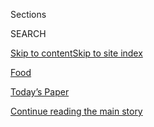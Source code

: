 <div id="app">

<div>

<div class="NYTAppHideMasthead css-zz1s19 e1suatyy0">

<div class="section css-ui9rw0 e1suatyy2">

<div class="css-11hrj97 er09x8g0">

<div class="css-6n7j50">

</div>

<span class="css-1dv1kvn">Sections</span>

<div class="css-10488qs">

<span class="css-1dv1kvn">SEARCH</span>

</div>

[Skip to content](#site-content)[Skip to site
index](#site-index)

</div>

<div id="masthead-section-label" class="css-1fnb9ct eaxe0e00">

[Food](https://www.nytimes3xbfgragh.onion/section/food)

</div>

<div class="css-10698na e1huz5gh0">

</div>

</div>

<div id="masthead-bar-one" class="section hasLinks css-15hmgas e1csuq9d3">

<div class="css-uqyvli e1csuq9d0">

</div>

<div class="css-1uqjmks e1csuq9d1">

</div>

<div class="css-9e9ivx">

[](https://myaccount.nytimes3xbfgragh.onion/auth/login?response_type=cookie&client_id=vi)

</div>

<div class="css-1bvtpon e1csuq9d2">

[Today’s Paper](https://www.nytimes3xbfgragh.onion/section/todayspaper)

</div>

</div>

</div>

</div>

<div data-aria-hidden="false">

<div id="site-content" data-role="main">

<div class="css-1ffjgkm">

</div>

<div id="top-wrapper" class="css-15p45cc eaca97t0" type="top">

<div id="top-slug" class="css-19x0jxb eaca97t1" hidden="">

Advertisement

</div>

[Continue reading the main
story](#after-top)

<div class="ad top-wrapper" style="text-align:center;height:100%;display:block;min-height:90px">

<div id="top" class="place-ad" data-position="top" data-size-key="top">

</div>

</div>

<div id="after-top">

</div>

</div>

<div id="collection-food" class="section css-15h4p1b e9abtgs0">

<div class="css-1j21atc e1svk9qx1">

<div class="css-fmiefx e1svk9qx2">

<div class="css-1hk7r2m eu54l5x0">

<div id="sponsor-wrapper" class="css-7a1pgi eaca97t0" type="sponsor" hidden="">

<div id="sponsor-slug" class="css-1l4mleb eaca97t1" hidden="">

Supported by

</div>

[Continue reading the main
story](#after-sponsor)

<div id="sponsor" class="ad sponsor-wrapper" style="text-align:left;height:100%;display:block">

</div>

<div id="after-sponsor">

</div>

</div>

</div>

</div>

<div class="css-nfcc9b e1svk9qx3">

<div class="css-vl9dhg e1svk9qx5">

<div class="css-1nrhkj6 e1svk9qx6">

# Food

<div class="follow-button-placeholder" data-collection-id="">

</div>

</div>

</div>

</div>

</div>

1.  [Wine, Beer & Cocktails](/section/food/drinks)
2.  [Restaurant
Reviews](/reviews/dining)

<div class="css-6knu33 eoqylgt0">

<div class="supplemental-header">

<div class="module-body">

<div style="max-width:100%;margin:0 auto">

<div class="css-191iepd" data-id="100000005404864" data-slug="cooking-search" style="max-width:1050px">

</div>

</div>

</div>

</div>

</div>

<div class="css-4svvz1 ekkqrpp0">

<div id="collection-highlights-container" class="section css-18l1u7x e46isfb1">

<div class="css-m1whxf ekkqrpp1">

## Highlights

1.  ![<span class="css-1nk1g0h e1oaj3zl2"><span class="css-1dv1kvn">Credit</span>Andrew
    Scrivani for The New York
    Times</span>](https://static01.graylady3jvrrxbe.onion/images/2020/09/16/dining/11Tanis1/merlin_176678607_75968857-0df2-4f2b-9f09-cc2760bfe08b-threeByTwoMediumAt2X.jpg)
    
    <div class="css-xbztij">
    
    <div class="css-1hyfx7x">
    
    [![](https://static01.graylady3jvrrxbe.onion/images/2020/09/16/dining/11Tanis1/11Tanis1-thumbStandard.jpg)](/2020/09/11/dining/harvest-dinner-menu.html)
    
    </div>
    
    ## [Let the Flavors Do the Work](/2020/09/11/dining/harvest-dinner-menu.html)
    
    Farmers’ market produce is at its peak, and David Tanis thinks you
    should simply let it shine on its own in this
    dinner.
    
    <span class="css-me3p27"></span><span class="css-1dydysp e4e4i5l3"></span><span class="css-9voj2j">By
    <span class="css-1baulvz last-byline" itemprop="name">David
    Tanis</span></span>
    
    </div>

2.  1.  ![<span class="css-1nk1g0h e1oaj3zl2"><span class="css-1dv1kvn">Credit</span>David
        Malosh for The New York Times. Food Stylist: Simon
        Andrews.</span>](https://static01.graylady3jvrrxbe.onion/images/2020/09/16/dining/11Appetite-shrimp1/merlin_176534631_40029ecf-44e9-469a-9f31-c60f7f2d48e2-threeByTwoMediumAt2X.jpg)
        
        <div class="css-1r9cexg">
        
        <div class="css-1ox3lt4">
        
        [![](https://static01.graylady3jvrrxbe.onion/images/2020/09/16/dining/11Appetite-shrimp1/merlin_176534631_40029ecf-44e9-469a-9f31-c60f7f2d48e2-thumbStandard.jpg)](/2020/09/11/dining/shrimp-scampi-recipe.html)
        
        </div>
        
        ### A Good Appetite
        
        ## [This Is the Path to Perfect Weeknight Shrimp](/2020/09/11/dining/shrimp-scampi-recipe.html)
        
        This twist on a buttery, garlicky scampi gets a sweet-tart lift
        from burst Sungold tomatoes and tangy fresh
        lime.
        
        <span class="css-me3p27"></span><span class="css-1dydysp e4e4i5l3"></span><span class="css-9voj2j">By
        <span class="css-1baulvz last-byline" itemprop="name">Melissa
        Clark</span></span>
        
        </div>
    
    2.  ![<span class="css-1nk1g0h e1oaj3zl2"><span class="css-1dv1kvn">Credit</span>September
        Dawn Bottoms/The New York
        Times</span>](https://static01.graylady3jvrrxbe.onion/images/2020/09/16/dining/10pour1/10pour1-jumbo.jpg)
        
        <div class="css-1r9cexg">
        
        <div class="css-1ox3lt4">
        
        [![](https://static01.graylady3jvrrxbe.onion/images/2020/09/16/dining/10pour1/10pour1-thumbStandard.jpg)](/2020/09/10/dining/drinks/river-cafe-wine-joseph-delissio.html)
        
        </div>
        
        ### The Pour
        
        ## [After 43 Years, the Wine Sentinel of the River Café Stands Down](/2020/09/10/dining/drinks/river-cafe-wine-joseph-delissio.html)
        
        Joseph DeLissio, “a blue-collar kid in a white-collar job,” saw
        the rise of American wine culture and put together an
        ever-changing, world-class
        list.
        
        <span class="css-me3p27"></span><span class="css-1dydysp e4e4i5l3"></span><span class="css-9voj2j">By
        <span class="css-1baulvz last-byline" itemprop="name">Eric
        Asimov</span></span>
        
        </div>
    
    3.  ![<span class="css-1nk1g0h e1oaj3zl2"><span class="css-1dv1kvn">Credit</span>Clay
        Williams</span>](https://static01.graylady3jvrrxbe.onion/images/2020/09/09/dining/09Beards-awards2/09Beards-awards2-threeByTwoMediumAt2X.jpg)
        
        <div class="css-1r9cexg">
        
        <div class="css-1ox3lt4">
        
        [![](https://static01.graylady3jvrrxbe.onion/images/2020/09/09/dining/09Beards-awards2/09Beards-awards2-thumbStandard.jpg)](/2020/09/09/dining/james-beard-awards.html)
        
        </div>
        
        ## [Beard Foundation Undercut Integrity of Its Awards, Panel Says](/2020/09/09/dining/james-beard-awards.html)
        
        The committee that administers the restaurant prizes says
        leaders compromised the process by proposing a revote, after its
        winners included no Black
        people.
        
        <span class="css-me3p27"></span><span class="css-1dydysp e4e4i5l3"></span><span class="css-9voj2j">By
        <span class="css-1baulvz last-byline" itemprop="name">Pete
        Wells</span></span>
        
        </div>

</div>

<div class="css-1xdhyk6 e46isfb0">

<div class="css-zk12ih ef6si7p0">

1.  ![<span class="css-1hhnwbi e1oaj3zl2"><span class="css-1dv1kvn">Credit</span>Andrew
    Spear for The New York
    Times</span>](https://static01.graylady3jvrrxbe.onion/images/2020/09/09/dining/08grocery15/08grocery15-videoLarge-v2.jpg)
    
    <div class="css-10wtrbd">
    
    ## [7 Ways the Pandemic Has Changed How We Shop for Food](/2020/09/08/dining/grocery-shopping-coronavirus.html)
    
    Oranges and frozen foods are being snapped up. Shelves have fewer
    choices. And customers are steering their carts in surprising new
    directions.
    
    <span class="css-me3p27"></span><span class="css-1dydysp e4e4i5l3"></span><span class="css-9voj2j">By
    <span class="css-1baulvz last-byline" itemprop="name">Kim
    Severson</span></span>
    
    </div>

2.  ![<span class="css-1hhnwbi e1oaj3zl2"><span class="css-1dv1kvn">Credit</span>Celeste
    Noche for The New York
    Times</span>](https://static01.graylady3jvrrxbe.onion/images/2020/09/16/dining/10Sadr1/10Sadr1-videoLarge-v2.jpg)
    
    <div class="css-10wtrbd">
    
    ## [A Chef’s Childhood in Iran Shaped His Cooking in the Pandemic](/2020/09/10/dining/iranian-food-foraging-hanif-sadr.html)
    
    In times of crisis, the California chef Hanif Sadr learned to forage
    and preserve food, and use it to
    heal.
    
    <span class="css-me3p27"></span><span class="css-1dydysp e4e4i5l3"></span><span class="css-9voj2j">By
    <span class="css-1baulvz last-byline" itemprop="name">Leena
    Trivedi-Grenier</span></span>
    
    </div>

3.  ![<span class="css-1hhnwbi e1oaj3zl2"><span class="css-1dv1kvn">Credit</span>Zerb
    Mellish for The New York
    Times</span>](https://static01.graylady3jvrrxbe.onion/images/2020/09/09/dining/04lucky-palace8/04lucky-palace8-videoLarge.jpg)
    
    <div class="css-10wtrbd">
    
    ## [In Louisiana, Love for a Chinese Restaurant and Its Magnetic Owner](/2020/09/04/dining/lucky-palace-bossier-city-louisiana-restaurant.html)
    
    For years, Lucky Palace has drawn fans for its intriguing wine list.
    Now, they come to help their dear friend Kuan Lim in his time of
    need.
    
    <span class="css-me3p27"></span><span class="css-1dydysp e4e4i5l3"></span><span class="css-9voj2j">By
    <span class="css-1baulvz last-byline" itemprop="name">Brett
    Anderson</span></span>
    
    </div>

4.  ### From the Pantry
    
    ![<span class="css-1hhnwbi e1oaj3zl2"><span class="css-1dv1kvn">Credit</span>Melissa
    Clark/The New York
    Times</span>](https://static01.graylady3jvrrxbe.onion/images/2020/09/09/dining/09Pantry-blog/09Pantry-blog-videoLarge.jpg)
    
    <div class="css-10wtrbd">
    
    ## [A Cheesy Toast to Dream About](/2020/09/09/dining/spinach-rarebit-recipe.html)
    
    This riff on Welsh rarebit puts that wilting spinach in the fridge
    to use in a creamy, verdant
    lunch.
    
    <span class="css-me3p27"></span><span class="css-1dydysp e4e4i5l3"></span><span class="css-9voj2j">By
    <span class="css-1baulvz last-byline" itemprop="name">Melissa
    Clark</span></span>
    
    </div>

5.  ![<span class="css-1hhnwbi e1oaj3zl2"><span class="css-1dv1kvn">Credit</span>David
    Malosh for The New York Times. Food Stylist: Simon
    Andrews.</span>](https://static01.graylady3jvrrxbe.onion/images/2020/09/04/dining/04kenji7/04kenji7-videoLarge.jpg)
    
    <div class="css-10wtrbd">
    
    ## [The Elements of Wok Hei, and How to Capture Them at Home](/2020/09/04/dining/stir-fry-recipe-wok-hei.html)
    
    The elusive smoky flavors and aromas of stir-fry can be achieved in
    your home kitchen. J. Kenji López-Alt shows you
    how.
    
    <span class="css-me3p27"></span><span class="css-1dydysp e4e4i5l3"></span><span class="css-9voj2j">By
    <span class="css-1baulvz last-byline" itemprop="name">J. Kenji
    López-Alt</span></span>
    
    </div>

</div>

</div>

<div class="css-1xdhyk6 e46isfb0">

<div class="css-zk12ih ef6si7p0">

1.  ![<span class="css-1hhnwbi e1oaj3zl2"><span class="css-1dv1kvn">Credit</span>Julia
    Gartland for The New York Times (Photography and
    Styling)</span>](https://static01.graylady3jvrrxbe.onion/images/2020/09/09/dining/09rosh-a/merlin_176253231_2d88c873-2930-4ada-8023-098308f27fa9-videoLarge.jpg)
    
    <div class="css-10wtrbd">
    
    ## [Tracing a Classic Jewish Dish Throughout the Diaspora](/2020/09/08/dining/tsimmes-recipe-rosh-hashanah.html)
    
    Tsimmes, a beef, carrot and sweet potato stew that is traditionally
    served at Rosh Hashana, slowly evolved over centuries and across
    continents.
    
    <span class="css-me3p27"></span><span class="css-1dydysp e4e4i5l3"></span><span class="css-9voj2j">By
    <span class="css-1baulvz last-byline" itemprop="name">Joan
    Nathan</span></span>
    
    </div>

2.  ### Wine School
    
    ![<span class="css-1hhnwbi e1oaj3zl2"><span class="css-1dv1kvn">Credit</span>Pepe
    Serra</span>](https://static01.graylady3jvrrxbe.onion/images/2020/09/09/dining/09Wine-School-Zinfandel/09Wine-School-Zinfandel-videoLarge-v2.jpg)
    
    <div class="css-10wtrbd">
    
    ## [Finding the Heart of Zinfandel](/2020/09/03/dining/drinks/wine-school-zinfandel.html)
    
    Debating authenticity in wine is often pointless, especially with
    New World wines. That leaves more options for producers, who are
    free to
    surprise.
    
    <span class="css-me3p27"></span><span class="css-1dydysp e4e4i5l3"></span><span class="css-9voj2j">By
    <span class="css-1baulvz last-byline" itemprop="name">Eric
    Asimov</span></span>
    
    </div>

3.  ![<span class="css-1hhnwbi e1oaj3zl2"><span class="css-1dv1kvn">Credit</span>Andrea
    Morales for The New York
    Times</span>](https://static01.graylady3jvrrxbe.onion/images/2020/09/02/dining/02southernfood2/merlin_121650458_0946d3da-279a-44c2-8b46-1a551f15816a-videoLarge.jpg)
    
    <div class="css-10wtrbd">
    
    ## [Its Leader Under Fire, a Southern Food Group Vows to Examine Racism](/2020/09/02/dining/southern-foodways-alliance-audit.html)
    
    The University of Mississippi will commission an outside audit of
    the Southern Foodways Alliance, looking into its record on
    diversity, after calls for the group’s white director to
    resign.
    
    <span class="css-me3p27"></span><span class="css-1dydysp e4e4i5l3"></span><span class="css-9voj2j">By
    <span class="css-1baulvz last-byline" itemprop="name">Kim
    Severson</span></span>
    
    </div>

4.  ### Wine School
    
    ![<span class="css-1hhnwbi e1oaj3zl2"><span class="css-1dv1kvn">Credit</span>Tony
    Cenicola/The New York
    Times</span>](https://static01.graylady3jvrrxbe.onion/images/2020/09/09/dining/09Next/09Next-videoLarge-v2.jpg)
    
    <div class="css-10wtrbd">
    
    ## [A Study in the Subtleties of Northern Rhône Terroirs](/2020/09/03/dining/drinks/wine-school-assignment-northern-rhone-reds.html)
    
    What does a comparison of three bottles from different appellations
    reveal? Conclusive proof of the power of place is hard to
    determine.
    
    <span class="css-me3p27"></span><span class="css-1dydysp e4e4i5l3"></span><span class="css-9voj2j">By
    <span class="css-1baulvz last-byline" itemprop="name">Eric
    Asimov</span></span>
    
    </div>

5.  ### Front Burner
    
    ![<span class="css-1hhnwbi e1oaj3zl2"><span class="css-1dv1kvn">Credit</span>Victoria
    Abrami</span>](https://static01.graylady3jvrrxbe.onion/images/2020/09/09/dining/09Burner-Spoons-c/merlin_176165307_967efad2-a9d1-4fce-86bc-c8a44e9f4856-videoLarge.jpg)
    
    <div class="css-10wtrbd">
    
    ## [When a Jigger Just Won’t Do](/2020/09/07/dining/drinks/cocktail-measuring-spoons.html)
    
    A new set of measures from Cocktail Kingdom is designed with the
    bartender in
    mind.
    
    <span class="css-me3p27"></span><span class="css-1dydysp e4e4i5l3"></span><span class="css-9voj2j">By
    <span class="css-1baulvz last-byline" itemprop="name">Florence
    Fabricant</span></span>
    
    </div>

</div>

</div>

</div>

<div id="mid1-wrapper" class="css-1mn4oms eaca97t0" type="rank">

<div id="mid1-slug" class="css-1tag3rd eaca97t1">

Advertisement

</div>

[Continue reading the main
story](#after-mid1)

<div id="mid1" class="ad mid1-wrapper" style="text-align:center;height:100%;display:block">

</div>

<div id="after-mid1">

</div>

</div>

</div>

<div class="css-185go5a e1o5byef0">

<div class="css-15cbhtu">

  - [Latest](#stream-panel)
  - <span class="css-6n7j50">Search</span>
    <div class="control">
    <div class="label-container css-1dv1kvn">
    Search
    </div>
    <div class="css-wm4t3d">
    **<span id="clear-search-input" class="css-1dv1kvn">Clear this text
    input</span>
    </div>
    </div>
    <span class="css-1iovbfw"></span>

<div id="stream-panel" class="section css-8msx5b e1jz0cab1">

<div class="css-13mho3u">

1.  
    
    <div class="css-1cp3ece">
    
    <div class="css-1l4spti">
    
    [](/2020/09/11/at-home/newsletter.html)
    
    <div class="css-79elbk">
    
    ![](https://static01.graylady3jvrrxbe.onion/images/2020/04/09/smarter-living/09coronavirus-diary/09coronavirus-diary-thumbWide.jpg?quality=75&auto=webp&disable=upscale)
    
    </div>
    
    ### <span class="css-m70j1g">At Home Newsletter</span>
    
    ## Keep Track of the Tiny Details
    
    They’ll unlock a cascade of memory in the future.
    
    <div class="css-1nqbnmb ea5icrr0">
    
    By <span class="css-1n7hynb">Melissa
    Kirsch</span>
    
    </div>
    
    </div>
    
    <div class="css-1lc2l26 e1xfvim33">
    
    </div>
    
    </div>

2.  
    
    <div class="css-1cp3ece">
    
    <div class="css-1l4spti">
    
    [](/2020/09/11/t-magazine/beth-bugdaycay-foundrae-recipe.html)
    
    <div class="css-79elbk">
    
    ![](https://static01.graylady3jvrrxbe.onion/images/2020/09/11/t-magazine/food/11tmag-beth-slide-VUPN/11tmag-beth-slide-VUPN-thumbWide.jpg?quality=75&auto=webp&disable=upscale)
    
    </div>
    
    ### <span class="css-m70j1g">Cooking Class</span>
    
    ## A Jewelry Designer’s Prized Family Vegetable Recipe
    
    When Beth Bugdaycay serves her favorite green beans, she is not only
    feeding her own family but paying tribute to her husband’s Turkish
    heritage.
    
    <div class="css-1nqbnmb ea5icrr0">
    
    By <span class="css-1n7hynb">Marian
    Bull</span>
    
    </div>
    
    </div>
    
    <div class="css-1lc2l26 e1xfvim33">
    
    </div>
    
    </div>

3.  
    
    <div class="css-1cp3ece">
    
    <div class="css-1l4spti">
    
    [](/2020/09/11/dining/recipes-for-right-now.html)
    
    <div class="css-79elbk">
    
    ![](https://static01.graylady3jvrrxbe.onion/images/2020/09/13/dining/09appetitechicken-a/merlin_176253234_85e9bc34-c0c8-4d14-b7d3-199ce2f7f2e6-thumbWide.jpg?quality=75&auto=webp&disable=upscale)
    
    </div>
    
    ## Recipes for Right Now
    
    These dishes embrace summer produce, and honor those fall cravings.
    
    <div class="css-1nqbnmb ea5icrr0">
    
    By <span class="css-1n7hynb">Emily
    Weinstein</span>
    
    </div>
    
    </div>
    
    <div class="css-1lc2l26 e1xfvim33">
    
    </div>
    
    </div>

4.  
    
    <div class="css-1cp3ece">
    
    <div class="css-1l4spti">
    
    [](/2020/09/11/dining/what-to-cook-this-weekend.html)
    
    <div class="css-79elbk">
    
    ![](https://static01.graylady3jvrrxbe.onion/images/2020/09/13/magazine/13mag-eat/13mag-eat-thumbWide.jpg?quality=75&auto=webp&disable=upscale)
    
    </div>
    
    ## What to Cook This Weekend
    
    Make Tejal Rao’s latest, a vegetarian kofta, inspired by one of her
    favorite grandfather’s specialties.
    
    <div class="css-1nqbnmb ea5icrr0">
    
    By <span class="css-1n7hynb">Sam
    Sifton</span>
    
    </div>
    
    </div>
    
    <div class="css-1lc2l26 e1xfvim33">
    
    </div>
    
    </div>

5.  
    
    <div class="css-1cp3ece">
    
    <div class="css-1l4spti">
    
    [](/2020/09/11/arts/music/travis-scott-mcdonalds.html)
    
    <div class="css-79elbk">
    
    ![](https://static01.graylady3jvrrxbe.onion/images/2020/09/12/arts/10travis-mcd1/10travis-mcd1-thumbWide.jpg?quality=75&auto=webp&disable=upscale)
    
    </div>
    
    ### <span class="css-m70j1g">Critic’s Notebook</span>
    
    ## Travis Scott Meets McDonald’s (It’s Lit\!)
    
    A partnership between the rapper and the fast-food chain is a
    melding of the merchandising minds.
    
    <div class="css-1nqbnmb ea5icrr0">
    
    By <span class="css-1n7hynb">Jon
    Caramanica</span>
    
    </div>
    
    </div>
    
    <div class="css-1lc2l26 e1xfvim33">
    
    </div>
    
    </div>

6.  
    
    <div class="css-1cp3ece">
    
    <div class="css-1l4spti">
    
    [](/2020/09/11/realestate/golf-homes-community-wineries.html)
    
    <div class="css-79elbk">
    
    ![](https://static01.graylady3jvrrxbe.onion/images/2020/09/12/multimedia/12sp-golfhomes-wineries-inyt1/12sp-golfhomes-wineries-inyt1-thumbWide.jpg?quality=75&auto=webp&disable=upscale)
    
    </div>
    
    ## Dream Homes for Golfers and Wine Lovers
    
    Communities that are tailored to bons vivants looking for
    world-class chipping and sipping in beautiful settings.
    
    <div class="css-1nqbnmb ea5icrr0">
    
    By <span class="css-1n7hynb">Nora
    Walsh</span>
    
    </div>
    
    </div>
    
    <div class="css-1lc2l26 e1xfvim33">
    
    </div>
    
    </div>

7.  
    
    <div class="css-1cp3ece">
    
    <div class="css-1l4spti">
    
    [](/2020/09/10/t-magazine/walter-price-babka-zana.html)
    
    <div class="css-79elbk">
    
    ![](https://static01.graylady3jvrrxbe.onion/images/2020/09/09/t-magazine/09tmag-newsletter-slide-OXEI/09tmag-newsletter-slide-OXEI-thumbWide.jpg?quality=75&auto=webp&disable=upscale)
    
    </div>
    
    ## The T List: Five Things We Recommend This Week
    
    Walter Price paintings, three-legged chairs — and
    more.
    
    <div class="css-1nqbnmb ea5icrr0">
    
    </div>
    
    </div>
    
    <div class="css-1lc2l26 e1xfvim33">
    
    </div>
    
    </div>

8.  
    
    <div class="css-1cp3ece">
    
    <div class="css-1l4spti">
    
    [](/2020/09/09/at-home/newsletter.html)
    
    <div class="css-79elbk">
    
    ![](https://static01.graylady3jvrrxbe.onion/images/2020/09/06/multimedia/06ah-cover/06ah-cover-thumbWide.jpg?quality=75&auto=webp&disable=upscale)
    
    </div>
    
    ### <span class="css-m70j1g">At Home Newsletter</span>
    
    ## Endless Summer vs. Hurry-Up Fall
    
    New season, new concerns, new ways of coping.
    
    <div class="css-1nqbnmb ea5icrr0">
    
    By <span class="css-1n7hynb">Melissa
    Kirsch</span>
    
    </div>
    
    </div>
    
    <div class="css-1lc2l26 e1xfvim33">
    
    </div>
    
    </div>

9.  
    
    <div class="css-1cp3ece">
    
    <div class="css-1l4spti">
    
    [](/2020/09/09/dining/chicken-plums-red-onions.html)
    
    <div class="css-79elbk">
    
    ![](https://static01.graylady3jvrrxbe.onion/images/2020/09/13/dining/09appetitechicken-a/merlin_176253234_85e9bc34-c0c8-4d14-b7d3-199ce2f7f2e6-thumbWide.jpg?quality=75&auto=webp&disable=upscale)
    
    </div>
    
    ## Chicken\! Plums\! Red Onions\!
    
    Make Melissa Clark’s latest — roast chicken with plums and red
    onions — for Rosh Hashana, or for whenever you like.
    
    <div class="css-1nqbnmb ea5icrr0">
    
    By <span class="css-1n7hynb">Sam
    Sifton</span>
    
    </div>
    
    </div>
    
    <div class="css-1lc2l26 e1xfvim33">
    
    </div>
    
    </div>

10. 
    
    <div class="css-1cp3ece">
    
    <div class="css-1l4spti">
    
    [](/2020/09/09/magazine/i-think-of-my-grandfather-every-time-i-make-kofta.html)
    
    <div class="css-79elbk">
    
    ![](https://static01.graylady3jvrrxbe.onion/images/2020/09/13/magazine/13mag-eat/13mag-eat-thumbWide.jpg?quality=75&auto=webp&disable=upscale)
    
    </div>
    
    ### <span class="css-m70j1g">Eat </span>
    
    ## I Think of My Grandfather Every Time I Make Kofta
    
    He wouldn’t have approved of this vegetarian version, but my
    meatless meatballs wouldn’t exist without his recipe.
    
    <div class="css-1nqbnmb ea5icrr0">
    
    By <span class="css-1n7hynb">Tejal Rao</span>
    
    </div>
    
    </div>
    
    <div class="css-1lc2l26 e1xfvim33">
    
    </div>
    
    </div>

<div class="css-13mho3u">

<div class="css-1t62hi8">

<div class="css-1stvaey">

Show
More

<div>

<div style="border:0;clip:rect(0 0 0 0);height:1px;margin:-1px;overflow:hidden;white-space:nowrap;padding:0;width:1px;position:absolute" data-role="log" data-aria-live="assertive">

</div>

<div style="border:0;clip:rect(0 0 0 0);height:1px;margin:-1px;overflow:hidden;white-space:nowrap;padding:0;width:1px;position:absolute" data-role="log" data-aria-live="assertive">

</div>

<div style="border:0;clip:rect(0 0 0 0);height:1px;margin:-1px;overflow:hidden;white-space:nowrap;padding:0;width:1px;position:absolute" data-role="log" data-aria-live="polite">

</div>

<div style="border:0;clip:rect(0 0 0 0);height:1px;margin:-1px;overflow:hidden;white-space:nowrap;padding:0;width:1px;position:absolute" data-role="log" data-aria-live="polite">

</div>

</div>

</div>

</div>

</div>

</div>

<div class="css-g6hk37 supplemental">

<div id="mid2-wrapper" class="css-10wkyv7 eaca97t0" type="lede">

<div id="mid2-slug" class="css-1tag3rd eaca97t1">

Advertisement

</div>

[Continue reading the main
story](#after-mid2)

<div id="mid2" class="ad mid2-wrapper" style="text-align:center;height:100%;display:block;min-height:250px">

</div>

<div id="after-mid2">

</div>

</div>

## Cooking Newsletter

<div class="css-hftqp3">

Get regular updates from NYT Cooking, with recipe suggestions, cooking
tips and shopping advice. And download Cooking for iPhone and iPad in
the [App
Store](https://itunes.apple.com/us/app/nyt-cooking-recipes-from-new/id911422904?mt=8).

</div>

[SIGN UP](/newsletters/signup/CK)

<div id="mktg-wrapper" class="css-oxle51 eaca97t0" type="mktg">

<div id="mktg-slug" class="css-1tag3rd eaca97t1">

Advertisement

</div>

[Continue reading the main
story](#after-mktg)

<div id="mktg" class="ad mktg-wrapper" style="text-align:center;height:100%;display:block">

</div>

<div id="after-mktg">

</div>

</div>

## Follow Us

<div class="module-body">

  - [**<span data-aria-hidden="true">nytfood</span><span class="css-1dv1kvn">twitter
    page for
    nytfood</span>](https://twitter.com/nytfood)
  - [**<span data-aria-hidden="true">nytcooking</span><span class="css-1dv1kvn">instagram
    page for
    nytcooking</span>](https://instagram.com/nytcooking)
  - [**<span data-aria-hidden="true">nytcooking</span><span class="css-1dv1kvn">facebook
    page for
    nytcooking</span>](https://www.facebookcorewwwi.onion/nytcooking)
  - [**<span data-aria-hidden="true">nytcooking</span><span class="css-1dv1kvn">pinterest
    page for nytcooking</span>](https://pinterest.com/nytcooking)

</div>

</div>

</div>

</div>

</div>

</div>

</div>

## Site Index

<div>

</div>

## Site Information Navigation

  - [© <span>2020</span> <span>The New York Times
    Company</span>](https://help.nytimes3xbfgragh.onion/hc/en-us/articles/115014792127-Copyright-notice)

<!-- end list -->

  - [NYTCo](https://www.nytco.com/)
  - [Contact
    Us](https://help.nytimes3xbfgragh.onion/hc/en-us/articles/115015385887-Contact-Us)
  - [Work with us](https://www.nytco.com/careers/)
  - [Advertise](https://nytmediakit.com/)
  - [T Brand Studio](http://www.tbrandstudio.com/)
  - [Your Ad
    Choices](https://www.nytimes3xbfgragh.onion/privacy/cookie-policy#how-do-i-manage-trackers)
  - [Privacy](https://www.nytimes3xbfgragh.onion/privacy)
  - [Terms of
    Service](https://help.nytimes3xbfgragh.onion/hc/en-us/articles/115014893428-Terms-of-service)
  - [Terms of
    Sale](https://help.nytimes3xbfgragh.onion/hc/en-us/articles/115014893968-Terms-of-sale)
  - [Site
    Map](https://spiderbites.nytimes3xbfgragh.onion)
  - [Help](https://help.nytimes3xbfgragh.onion/hc/en-us)
  - [Subscriptions](https://www.nytimes3xbfgragh.onion/subscription?campaignId=37WXW)

</div>

</div>
